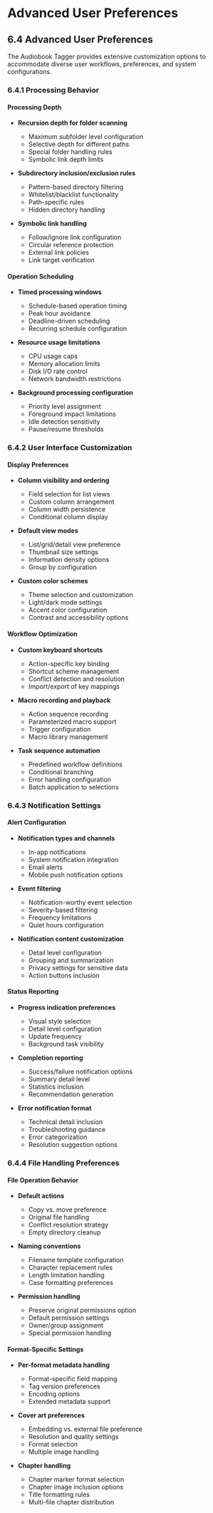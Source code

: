 # Advanced User Preferences

## 6.4 Advanced User Preferences

The Audiobook Tagger provides extensive customization options to accommodate diverse user workflows, preferences, and system configurations.

### 6.4.1 Processing Behavior

#### Processing Depth

- **Recursion depth for folder scanning**
  - Maximum subfolder level configuration
  - Selective depth for different paths
  - Special folder handling rules
  - Symbolic link depth limits

- **Subdirectory inclusion/exclusion rules**
  - Pattern-based directory filtering
  - Whitelist/blacklist functionality
  - Path-specific rules
  - Hidden directory handling

- **Symbolic link handling**
  - Follow/ignore link configuration
  - Circular reference protection
  - External link policies
  - Link target verification

#### Operation Scheduling

- **Timed processing windows**
  - Schedule-based operation timing
  - Peak hour avoidance
  - Deadline-driven scheduling
  - Recurring schedule configuration

- **Resource usage limitations**
  - CPU usage caps
  - Memory allocation limits
  - Disk I/O rate control
  - Network bandwidth restrictions

- **Background processing configuration**
  - Priority level assignment
  - Foreground impact limitations
  - Idle detection sensitivity
  - Pause/resume thresholds

### 6.4.2 User Interface Customization

#### Display Preferences

- **Column visibility and ordering**
  - Field selection for list views
  - Custom column arrangement
  - Column width persistence
  - Conditional column display

- **Default view modes**
  - List/grid/detail view preference
  - Thumbnail size settings
  - Information density options
  - Group by configuration

- **Custom color schemes**
  - Theme selection and customization
  - Light/dark mode settings
  - Accent color configuration
  - Contrast and accessibility options

#### Workflow Optimization

- **Custom keyboard shortcuts**
  - Action-specific key binding
  - Shortcut scheme management
  - Conflict detection and resolution
  - Import/export of key mappings

- **Macro recording and playback**
  - Action sequence recording
  - Parameterized macro support
  - Trigger configuration
  - Macro library management

- **Task sequence automation**
  - Predefined workflow definitions
  - Conditional branching
  - Error handling configuration
  - Batch application to selections

### 6.4.3 Notification Settings

#### Alert Configuration

- **Notification types and channels**
  - In-app notifications
  - System notification integration
  - Email alerts
  - Mobile push notification options

- **Event filtering**
  - Notification-worthy event selection
  - Severity-based filtering
  - Frequency limitations
  - Quiet hours configuration

- **Notification content customization**
  - Detail level configuration
  - Grouping and summarization
  - Privacy settings for sensitive data
  - Action buttons inclusion

#### Status Reporting

- **Progress indication preferences**
  - Visual style selection
  - Detail level configuration
  - Update frequency
  - Background task visibility

- **Completion reporting**
  - Success/failure notification options
  - Summary detail level
  - Statistics inclusion
  - Recommendation generation

- **Error notification format**
  - Technical detail inclusion
  - Troubleshooting guidance
  - Error categorization
  - Resolution suggestion options

### 6.4.4 File Handling Preferences

#### File Operation Behavior

- **Default actions**
  - Copy vs. move preference
  - Original file handling
  - Conflict resolution strategy
  - Empty directory cleanup

- **Naming conventions**
  - Filename template configuration
  - Character replacement rules
  - Length limitation handling
  - Case formatting preferences

- **Permission handling**
  - Preserve original permissions option
  - Default permission settings
  - Owner/group assignment
  - Special permission handling

#### Format-Specific Settings

- **Per-format metadata handling**
  - Format-specific field mapping
  - Tag version preferences
  - Encoding options
  - Extended metadata support

- **Cover art preferences**
  - Embedding vs. external file preference
  - Resolution and quality settings
  - Format selection
  - Multiple image handling

- **Chapter handling**
  - Chapter marker format selection
  - Chapter image inclusion options
  - Title formatting rules
  - Multi-file chapter distribution